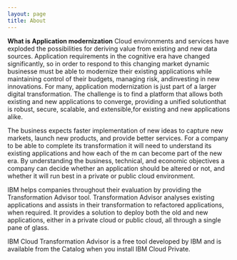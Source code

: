 ```yaml
---
layout: page
title: About
---
```


**What is Application modernization**
Cloud  environments  and services  have  exploded  the  possibilities  for deriving  value  from  existing  and  new  data  sources.  Application requirements in the cognitive era have changed significantly, so in order to respond  to  this changing  market  dynamic businesse must  be  able  to modernize  their  existing  applications  while  maintaining  control  of  their budgets, managing risk, andinvesting in new innovations. For many, application  modernization is just part of a larger digital transformation. The challenge is to find a platform that allows both existing and  new  applications to  converge, providing a unified solutionthat  is robust, secure, scalable, and extensible,for existing and new applications alike. 

The business expects faster implementation of new ideas to capture new markets, launch new products, and provide better services. For a company to be able to complete its transformation it will need to understand its existing applications and how each of the m can become part of the new era. By understanding the business, technical, and economic objectives a company can decide whether an application should be altered or not, and whether it will run best in a private or public cloud environment. 

IBM helps companies throughout their evaluation by providing the Transformation Advisor tool. Transformation Advisor analyses existing applications and assists in their transformation to refactored applications, when required. It provides a solution to  deploy both the old and new applications, either in a private cloud or public cloud, all through a single pane of glass.   

IBM Cloud Transformation Advisor is a free tool developed by IBM and is available from the Catalog when you install IBM Cloud Private.



